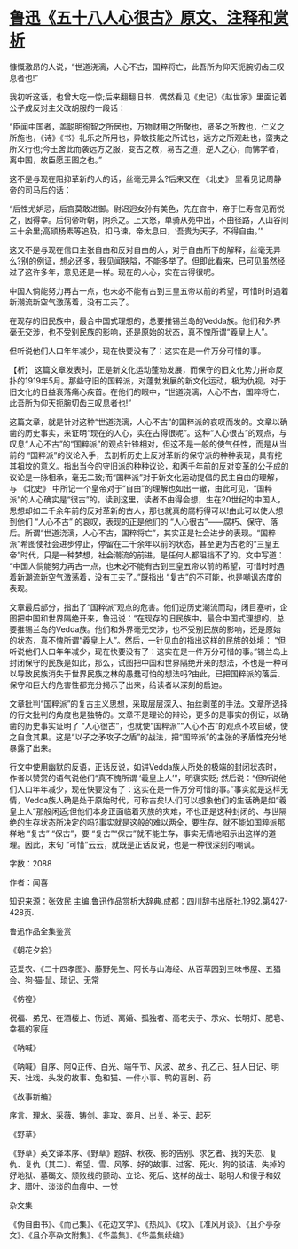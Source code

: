 # [鲁迅《五十八人心很古》原文、注释和赏析](https://www.vrrw.net/wx/9522.html)

慷慨激昂的人说，“世道浇漓，人心不古，国粹将亡，此吾所为仰天扼腕切齿三叹息者也!”

我初听这话，也曾大吃一惊;后来翻翻旧书，偶然看见《史记》《赵世家》里面记着公子成反对主父改胡服的一段话：

“臣闻中国者，盖聪明徇智之所居也，万物财用之所聚也，贤圣之所教也，仁义之所施也，《诗》《书》礼乐之所用也，异敏技能之所试也，远方之所观赴也，蛮夷之所义行也;今王舍此而袭远方之服，变古之教，易古之道，逆人之心，而怫学者，离中国，故臣愿王图之也。”

这不是与现在阻抑革新的人的话，丝毫无异么?后来又在 《北史》 里看见记周静帝的司马后的话：

“后性尤妒忌，后宫莫敢进御。尉迟迥女孙有美色，先在宫中，帝于仁寿宫见而悦之，因得幸。后伺帝听朝，阴杀之。上大怒，单骑从苑中出，不由径路，入山谷间三十余里;高颎杨素等追及，扣马谏，帝太息曰，‘吾贵为天子，不得自由。’”

这又不是与现在信口主张自由和反对自由的人，对于自由所下的解释，丝毫无异么?别的例证，想必还多，我见闻狭隘，不能多举了。但即此看来，已可见虽然经过了这许多年，意见还是一样。现在的人心，实在古得很呢。

中国人倘能努力再古一点，也未必不能有古到三皇五帝以前的希望，可惜时时遇着新潮流新空气激荡着，没有工夫了。

在现存的旧民族中，最合中国式理想的，总要推锡兰岛的Vedda族。他们和外界毫无交涉，也不受别民族的影响，还是原始的状态，真不愧所谓“羲皇上人”。

但听说他们人口年年减少，现在快要没有了：这实在是一件万分可惜的事。



【析】 这篇文章发表时，正是新文化运动蓬勃发展，而保守的旧文化势力拼命反扑的1919年5月。那些守旧的国粹派，对蓬勃发展的新文化运动，极为仇视，对于旧文化的日益衰落痛心疾首。在他们的眼中，“世道浇漓，人心不古，国粹将亡，此吾所为仰天扼腕切齿三叹息者也!”

这篇文章，就是针对这种“世道浇漓，人心不古”的国粹派的哀叹而发的。文章以确凿的历史事实，来证明“现在的人心，实在古得很呢”。这种“人心很古”的观点，与叹息“人心不古”的“国粹派”的观点针锋相对，但这不是一般的使气任性，而是从当前的 “国粹派”的议论入手，去剖析历史上反对革新的保守派的种种表现，具有挖其祖坟的意义。指出当今的守旧派的种种议论，和两千年前的反对变革的公子成的议论是一脉相承，毫无二致;而“国粹派”对于新文化运动提倡的民主自由的理解，与 《北史》 中所记一个皇帝对于“自由”的理解也如出一辙，由此可见，“国粹派”的人心确实是“很古”的。读到这里，读者不由得会想，生在20世纪的中国人，思想却如二千余年前的反对革新的古人，那也就真的腐朽得可以!由此可以使人想到他们 “人心不古” 的哀叹，表现的正是他们的 “人心很古”——腐朽、保守、落后。所谓“世道浇漓，人心不古，国粹将亡”，其实正是社会进步的表现。“国粹派”希图使社会进步停止，停留在二千余年以前的状态，甚至更为古老的“三皇五帝”时代，只是一种梦想，社会潮流的前进，是任何人都阻挡不了的。文中写道： “中国人倘能努力再古一点，也未必不能有古到三皇五帝以前的希望，可惜时时遇着新潮流新空气激荡着，没有工夫了。”既指出 “复古”的不可能，也是嘲讽态度的表现。

文章最后部分，指出了“国粹派”观点的危害。他们逆历史潮流而动，闭目塞听，企图把中国和世界隔绝开来，鲁迅说：“在现存的旧民族中，最合中国式理想的，总要推锡兰岛的Vedda族。他们和外界毫无交涉，也不受别民族的影响，还是原始的状态，真不愧所谓“羲皇上人”。然后，一针见血的指出这样的民族的处境： “但听说他们人口年年减少，现在快要没有了：这实在是一件万分可惜的事。”锡兰岛上封闭保守的民族是如此，那么，试图把中国和世界隔绝开来的想法，不也是一种可以导致民族消失于世界民族之林的愚蠢可怕的想法吗?由此，已把国粹派的落后、保守和巨大的危害性都充分揭示了出来，给读者以深刻的启迪。

文章批判“国粹派”的复古主义思想，采取层层深入、抽丝剥茧的手法。文章所选择的行文批判的角度也是独特的。文章不是理论的辩论，更多的是事实的例证，以确凿的历史事实证明了 “人心很古”，也就使“国粹派”“人心不古”的观点不攻自破，使之自食其果。这是“以子之矛攻子之盾”的战法，把“国粹派”的主张的矛盾性充分地暴露了出来。

行文中使用幽默的反语，正话反说，如讲Vedda族人所处的极端的封闭状态时，作者以赞赏的语气说他们“真不愧所谓 ‘羲皇上人’”，明褒实贬; 然后说：“但听说他们人口年年减少，现在快要没有了：这实在是一件万分可惜的事。”事实就是这样无情，Vedda族人确是处于原始时代，可称古矣!人们可以想象他们的生话确是如“羲皇上人”那般闲适;但他们本身正面临着灭族的灾难，不也正是这种封闭的、与世隔绝的生存状态所决定的吗?事实就是这般的难以两全，要生存，就不能如国粹派那样地 “复古” “保古”，要 “复古”“保古”就不能生存，事实无情地昭示出这样的道理。因此，末句 “可惜”云云，就既是正话反说，也是一种很深刻的嘲讽。

字数：2088

作者：闻喜

知识来源：张效民 主编.鲁迅作品赏析大辞典.成都：四川辞书出版社.1992.第427-428页.

鲁迅作品全集鉴赏

《朝花夕拾》

范爱农、《二十四孝图》、藤野先生、阿长与山海经、从百草园到三味书屋、五猖会、狗·猫·鼠、琐记、无常

《仿徨》

祝福、弟兄、在酒楼上、伤逝、离婚、孤独者、高老夫子、示众、长明灯、肥皂、幸福的家庭

《呐喊》

《呐喊》自序、阿Q正传、白光、端午节、风波、故乡、孔乙己、狂人日记、明天、社戏、头发的故事、兔和猫、一件小事、鸭的喜剧、药

《故事新编》

序言、理水、采薇、铸剑、非攻、奔月、出关、补天、起死

《野草》

《野草》英文译本序、《野草》题辞、秋夜、影的告别、求乞者、我的失恋、复仇、复仇〔其二〕、希望、雪、风筝、好的故事、过客、死火、狗的驳诘、失掉的好地狱、墓碣文、颓败线的颤动、立论、死后、这样的战士、聪明人和傻子和奴才、腊叶、淡淡的血痕中、一觉

杂文集

《伪自由书》、《而己集》、《花边文学》、《热风》、《坟》、《准风月谈》、《且介亭杂文》、《且介亭杂文附集》、《华盖集》、《华盖集续编》

